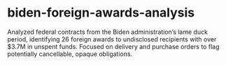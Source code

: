 # biden-foreign-awards-analysis
Analyzed federal contracts from the Biden administration’s lame duck period, identifying 26 foreign awards to undisclosed recipients with over $3.7M in unspent funds. Focused on delivery and purchase orders to flag potentially cancellable, opaque obligations.
